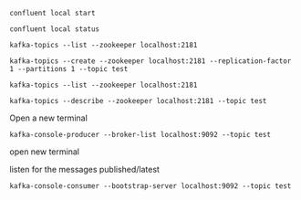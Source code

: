```
confluent local start

confluent local status
```

```
kafka-topics --list --zookeeper localhost:2181

kafka-topics --create --zookeeper localhost:2181 --replication-factor 1 --partitions 1 --topic test

kafka-topics --list --zookeeper localhost:2181

kafka-topics --describe --zookeeper localhost:2181 --topic test

```


Open a new terminal

```
kafka-console-producer --broker-list localhost:9092 --topic test
```


open new terminal 

listen for the messages published/latest

```
kafka-console-consumer --bootstrap-server localhost:9092 --topic test
```

